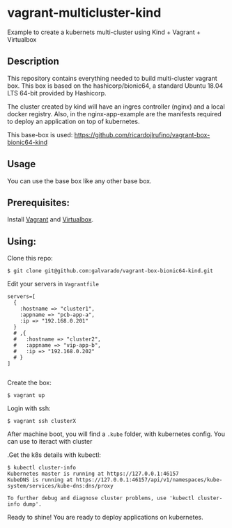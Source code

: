 # vagrant-multicluster-kind

Example to create a kubernets multi-cluster using Kind + Vagrant + Virtualbox


## Description

This repository contains everything needed to build multi-cluster vagrant box. This box is based on the hashicorp/bionic64, a standard Ubuntu 18.04 LTS 64-bit provided by Hashicorp.

The cluster created by kind will have an ingres controller (nginx) and a local docker registry.
Also, in the nginx-app-example are the manifests required to deploy an application on top of kubernetes.

This base-box is used: 
https://github.com/ricardojlrufino/vagrant-box-bionic64-kind


## Usage
You can use the base box like any other base box. 

## Prerequisites:

Install [Vagrant](https://www.vagrantup.com/docs/installation) and [Virtualbox](https://www.vagrantup.com/docs/providers/virtualbox).


## Using:

Clone this repo:
```
$ git clone git@github.com:galvarado/vagrant-box-bionic64-kind.git
```

Edit your servers in `Vagrantfile`

```
servers=[
  {
    :hostname => "cluster1",
    :appname => "pcb-app-a",
    :ip => "192.168.0.201"
  }
  # ,{
  #   :hostname => "cluster2",
  #   :appname => "vip-app-b",
  #   :ip => "192.168.0.202"
  # }
]


```

Create the box:
```
$ vagrant up
```

Login with ssh:
```
$ vagrant ssh clusterX
```

After machine boot, you will find a `.kube` folder, with kubernetes config. You can use to iteract with cluster

.Get the k8s details with kubectl:

```
$ kubectl cluster-info
Kubernetes master is running at https://127.0.0.1:46157
KubeDNS is running at https://127.0.0.1:46157/api/v1/namespaces/kube-system/services/kube-dns:dns/proxy

To further debug and diagnose cluster problems, use 'kubectl cluster-info dump'.
```

Ready to shine! You are ready to deploy applications on kubernetes.

